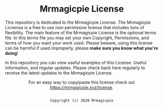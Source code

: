 <h1 align="center">Mrmagicpie License</h1>

<p>This repository is dedicated to the Mrmagicpie License. The Mrmagicpie Licnense is a free to use non-permissive license that includes tons of flexibility. The main feature of the Mrmagicpie License is the optional terms file. In this terms file you may set your own Copyright, Permissions, and terms of how you want your work used. Please beware, using this license can be harmful if used improperly, please <strong>make sure you know what you're doing</strong>!</p>
    
     
 In this repository you can view useful examples of this License. Useful information, and regular updates. Please check back here regularly to receive the latest updates to the Mrmagicpie License.
      
 
<p align="center">For an easy way to copy/paste this license check out <a href="https://mrmagicpie.xyz/license">https://mrmagicpie.xyz/license</a>.</p>
     

<!--![Mrmagicpie](https://cdn.discordapp.com/avatars/424721524621180930/98777e7bb5681b05bced9c8c66919bdb.webp?size=1024)-->

<p  align="center"><img href="https://cdn.discordapp.com/avatars/424721524621180930/98777e7bb5681b05bced9c8c66919bdb.webp?size=1024"></img></p>

<p align="center"><code>Copyright (c) 2020 Mrmagicpie</code></p>
